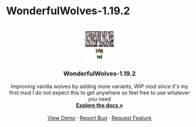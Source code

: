 # WonderfulWolves-1.19.2
<!-- PROJECT LOGO -->
<br />
<div align="center">
  <a href="https://github.com/Voltecite/WonderfulWolves-1.19.2/">
    <img src="logo.png" alt="Logo" width="80" height="80">
  </a>

<h3 align="center">WonderfulWolves-1.19.2</h3>

  <p align="center">
    Improving vanilla wolves by adding more variants, WIP mod since it's my first mod I do not expect this to get anywhere so feel free to use whatever you need
    <br />
    <a href="https://github.com/Voltecite/WonderfulWolves-1.19.2/"><strong>Explore the docs »</strong></a>
    <br />
    <br />
    <a href="https://github.com/Voltecite/WonderfulWolves-1.19.2/">View Demo</a>
    ·
    <a href="https://github.com/Voltecite/WonderfulWolves-1.19.2/issues">Report Bug</a>
    ·
    <a href="https://github.com/Voltecite/WonderfulWolves-1.19.2/issues">Request Feature</a>
  </p>
</div>

